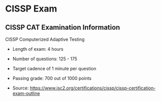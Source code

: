 # CISSP Exam

## CISSP CAT Examination Information

CISSP Computerized Adaptive Testing
- Length of exam: 4 hours
- Number of questions: 125 - 175
- Target cadence of 1 minute per question 
- Passing grade: 700 out of 1000 points

- Source: https://www.isc2.org/certifications/cissp/cissp-certification-exam-outline

